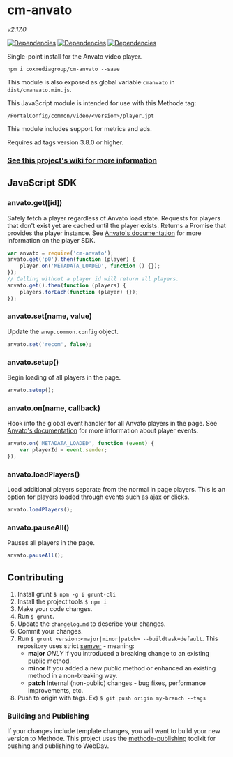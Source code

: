 # cm-anvato
*v2.17.0*

[![Dependencies](https://circleci.com/gh/coxmediagroup/cm-anvato.png?style=shield&circle-token=:circle-token)](./package.json)
[![Dependencies](https://img.shields.io/david/coxmediagroup/cm-anvato.svg)](./package.json)
[![Dependencies](https://img.shields.io/david/dev/coxmediagroup/cm-anvato.svg)](./package.json)

Single-point install for the Anvato video player.

    npm i coxmediagroup/cm-anvato --save

This module is also exposed as global variable `cmanvato` in `dist/cmanvato.min.js`.

This JavaScript module is intended for use with this Methode tag:

    /PortalConfig/common/video/<version>/player.jpt

This module includes support for metrics and ads.

Requires ad tags version 3.8.0 or higher.

### [See this project's wiki for more information](https://github.com/coxmediagroup/cm-anvato/wiki)

## JavaScript SDK

### anvato.get([id])
Safely fetch a player regardless of Anvato load state. Requests for players that don't exist yet are cached until the player exists. Returns a Promise that provides the player instance. See [Anvato's documentation](https://dev.anvato.net/api/player#reference-guide) for more information on the player SDK.
```js
var anvato = require('cm-anvato');
anvato.get('p0').then(function (player) {
    player.on('METADATA_LOADED', function () {});
});
// Calling without a player id will return all players.
anvato.get().then(function (players) {
    players.forEach(function (player) {});
});
```
### anvato.set(name, value)
Update the `anvp.common.config` object.
```js
anvato.set('recom', false);
```
### anvato.setup()
Begin loading of all players in the page.
```js
anvato.setup();
```
### anvato.on(name, callback)
Hook into the global event handler for all Anvato players in the page. See [Anvato's documentation](https://dev.anvato.net/api/player#api-events) for more information about player events.
```js
anvato.on('METADATA_LOADED', function (event) {
    var playerId = event.sender;
});
```
### anvato.loadPlayers()
Load additional players separate from the normal in page players. This is an option for players loaded through events such as ajax or clicks.
```js
anvato.loadPlayers();
```
### anvato.pauseAll()
Pauses all players in the page.
```js
anvato.pauseAll();
```

## Contributing
1. Install grunt `$ npm -g i grunt-cli`
1. Install the project tools `$ npm i`
1. Make your code changes.
1. Run `$ grunt`.
1. Update the `changelog.md` to describe your changes.
1. Commit your changes.
1. Run `$ grunt version:<major|minor|patch> --buildtask=default`. This repository uses strict [semver](http://semver.org) - meaning:
   * **major** *ONLY* if you introduced a breaking change to an existing public method.
   * **minor** If you added a new public method or enhanced an existing method in a non-breaking way.
   * **patch** Internal (non-public) changes - bug fixes, performance improvements, etc.
1. Push to origin with tags. Ex) `$ git push origin my-branch --tags`

### Building and Publishing
If your changes include template changes, you will want to build your new version to Methode. This project uses the [methode-publishing](https://github.com/coxmediagroup/methode-publishing#methode-publishing-tools) toolkit for pushing and publishing to WebDav.

